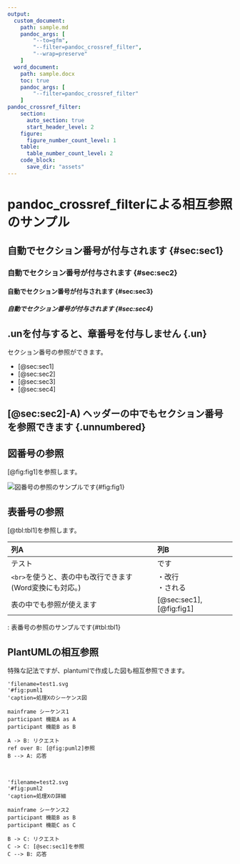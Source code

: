 ```yaml
---
output:
  custom_document:
    path: sample.md
    pandoc_args: [
        "--to=gfm",
        "--filter=pandoc_crossref_filter",
        "--wrap=preserve"
    ]
  word_document:
    path: sample.docx
    toc: true
    pandoc_args: [
        "--filter=pandoc_crossref_filter"
    ]
pandoc_crossref_filter:
    section:
      auto_section: true
      start_header_level: 2
    figure:
      figure_number_count_level: 1
    table:
      table_number_count_level: 2
    code_block:
      save_dir: "assets"
---
```

# pandoc_crossref_filterによる相互参照のサンプル

## 自動でセクション番号が付与されます {#sec:sec1}
### 自動でセクション番号が付与されます {#sec:sec2}
#### 自動でセクション番号が付与されます {#sec:sec3}
##### 自動でセクション番号が付与されます {#sec:sec4}

## .unを付与すると、章番号を付与しません {.un}

セクション番号の参照ができます。

- [@sec:sec1]
- [@sec:sec2]
- [@sec:sec3]
- [@sec:sec4]

## [@sec:sec2]-A) ヘッダーの中でもセクション番号を参照できます {.unnumbered}

## 図番号の参照

[@fig:fig1]を参照します。

![図番号の参照のサンプルです](http://mirrors.creativecommons.org/presskit/logos/cc.logo.large.png){#fig:fig1}

## 表番号の参照

[@tbl:tbl1]を参照します。

|列A|列B|
|:---|:---|
|テスト|です|
|`<br>`を使うと、表の中も改行できます(Word変換にも対応。)|・改行<br>・される<br>|
|表の中でも参照が使えます|[@sec:sec1], [@fig:fig1]|

: 表番号の参照のサンプルです{#tbl:tbl1}

## PlantUMLの相互参照

特殊な記法ですが、plantumlで作成した図も相互参照できます。

```{.plantuml}
'filename=test1.svg
'#fig:puml1
'caption=処理Xのシーケンス図

mainframe シーケンス1
participant 機能A as A
participant 機能B as B

A -> B: リクエスト
ref over B: [@fig:puml2]参照
B --> A: 応答
```

<br>

```{.plantuml}
'filename=test2.svg
'#fig:puml2
'caption=処理Xの詳細

mainframe シーケンス2
participant 機能B as B
participant 機能C as C

B -> C: リクエスト
C -> C: [@sec:sec1]を参照
C --> B: 応答
```